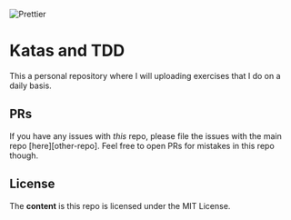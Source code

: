 ![Prettier](https://img.shields.io/badge/code_style-prettier-ff69b4.svg?style=flat-square)

# Katas and TDD

This a personal repository where I will uploading exercises that I do on a daily basis.


## PRs

If you have any issues with _this_ repo, please file the issues with the main repo [here][other-repo]. Feel free to open PRs for mistakes in this repo though.

## License

The **content** is this repo is licensed under the MIT License.
